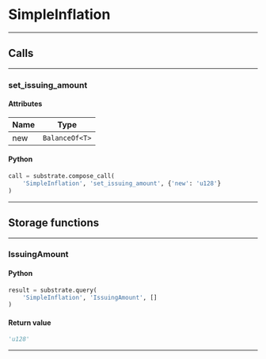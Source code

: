 
# SimpleInflation

---------
## Calls

---------
### set_issuing_amount
#### Attributes
| Name | Type |
| -------- | -------- | 
| new | `BalanceOf<T>` | 

#### Python
```python
call = substrate.compose_call(
    'SimpleInflation', 'set_issuing_amount', {'new': 'u128'}
)
```

---------
## Storage functions

---------
### IssuingAmount

#### Python
```python
result = substrate.query(
    'SimpleInflation', 'IssuingAmount', []
)
```

#### Return value
```python
'u128'
```
---------